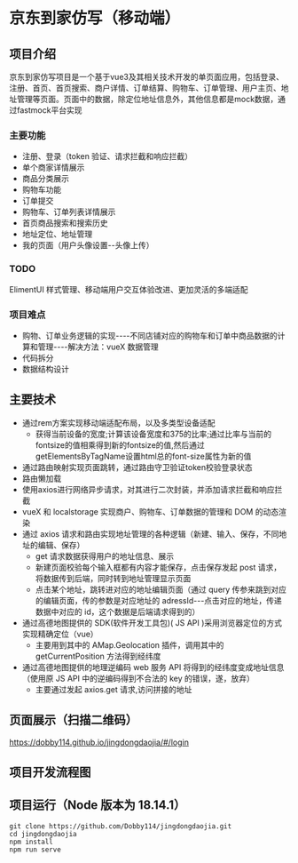 # 京东到家仿写（移动端）

## 项目介绍
  京东到家仿写项目是一个基于vue3及其相关技术开发的单页面应用，包括登录、注册、首页、首页搜索、商户详情、订单结算、购物车、订单管理、用户主页、地址管理等页面。页面中的数据，除定位地址信息外，其他信息都是mock数据，通过fastmock平台实现
### 主要功能
- 注册、登录（token 验证、请求拦截和响应拦截）
- 单个商家详情展示
- 商品分类展示
- 购物车功能
- 订单提交
- 购物车、订单列表详情展示
- 首页商品搜索和搜索历史
- 地址定位、地址管理
- 我的页面（用户头像设置--头像上传）
### TODO
ElimentUI 样式管理、移动端用户交互体验改进、更加灵活的多端适配
### 项目难点
- 购物、订单业务逻辑的实现----不同店铺对应的购物车和订单中商品数据的计算和管理----解决方法：vueX 数据管理
- 代码拆分
- 数据结构设计
## 主要技术
* 通过rem方案实现移动端适配布局，以及多类型设备适配
  * 获得当前设备的宽度;计算该设备宽度和375的比率;通过比率与当前的fontsize的值相乘得到新的fontsize的值,然后通过getElementsByTagName设置html总的font-size属性为新的值
* 通过路由映射实现页面跳转，通过路由守卫验证token校验登录状态
* 路由懒加载
* 使用axios进行网络异步请求，对其进行二次封装，并添加请求拦截和响应拦截
* vueX 和 localstorage 实现商户、购物车、订单数据的管理和 DOM 的动态渲染
* 通过 axios 请求和路由实现地址管理的各种逻辑（新建、输入、保存，不同地址的编辑、保存）
  * get 请求数据获得用户的地址信息、展示
  * 新建页面校验每个输入框都有内容才能保存，点击保存发起 post 请求，将数据传到后端，同时转到地址管理显示页面
  * 点击某个地址，跳转进对应的地址编辑页面（通过 query 传参来跳到对应的编辑页面，传的参数是对应地址的 adressId---点击对应的地址，传递数据中对应的 id，这个数据是后端请求得到的）
* 通过高德地图提供的 SDK(软件开发工具包)( JS API )采用浏览器定位的方式实现精确定位（vue）
  * 主要用到其中的 AMap.Geolocation 插件，调用其中的 getCurrentPosition 方法得到经纬度
* 通过高德地图提供的地理逆编码 web 服务 API 将得到的经纬度变成地址信息（使用原 JS API 中的逆编码得到不合法的 key 的错误，遂，放弃）
  * 主要通过发起 axios.get 请求,访问拼接的地址
## 页面展示（扫描二维码）
https://dobby114.github.io/jingdongdaojia/#/login

## 项目开发流程图

## 项目运行（Node 版本为 18.14.1）

```
git clone https://github.com/Dobby114/jingdongdaojia.git
cd jingdongdaojia
npm install
npm run serve
```
